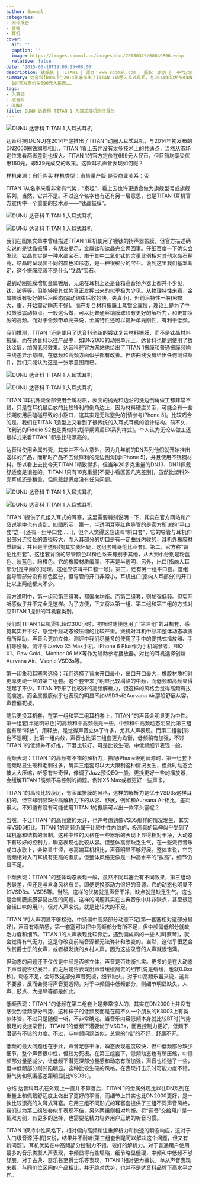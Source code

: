 ```yaml
---
author: Soomal
categories:
- 测评报告
- 音频
- 耳机
cover:
  alt: ''
  caption: ''
  image: https://images.soomal.cc/images/doc/20150319/00049896.webp
  relative: false
date: '2015-03-19T19:00:25+08:00'
description: 钛振膜 | TITAN1 | 源自：www.soomal.com | 版权：原创 |  平均/总评分：08.82/247
summary: 达音科[DUNU]在2014年底推出了TITAN 1动圈入耳式耳机，与2014年初发布的DN2000圈铁旗舰相比，TITAN 1看上去并没有太多技术上的共通点，当然从市场定位来看两者差别也很大。TITAN
  1的官方定价在699元人民币……
tags:
- 入耳式
- 达音科
- DUNU
title: DUNU 达音科 TITAN 1 入耳式耳机测评报告
---
```


![DUNU 达音科 TITAN 1 入耳式耳机](https://images.soomal.cc/images/doc/20150312/00049647.webp)



达音科技[DUNU]在2014年底推出了TITAN 1动圈入耳式耳机，与2014年初发布的DN2000圈铁旗舰相比，TITAN 1看上去并没有太多技术上的共通点，当然从市场定位来看两者差别也很大。TITAN 1的官方定价在699元人民币，但目前均享受优惠160元，即539元成交的政策。这款耳机声音表现如何呢？



样机来源：自行购买
样机类型：市售量产版
是否商业关系：否



TITAN 1从名字来看非常有气势，“泰坦”，看上去也许更适合做为旗舰型号或旗舰系列，当然，它并不是。不过这个名字也有还有另一层意思，也是TITAN 1耳机官方宣传中一个重要的技术点――“钛晶振膜”。



![DUNU 达音科 TITAN 1 入耳式耳机](https://images.soomal.cc/images/doc/20150312/00049645_01.webp)



![DUNU 达音科 TITAN 1 入耳式耳机](https://images.soomal.cc/images/doc/20150312/00049648_01.webp)



我们在图集文章中曾经描述TITAN 1耳机使用了镀钛的扬声器振膜，但官方描述确实说的是钛晶振膜，有朋友提示，金属钛和钛晶完全两回事。仔细百度一下确实会发现，钛晶其实是一种水晶宝石，由于其中二氧化钛的含量比例相对其他水晶石稍高，结晶时呈现出不同的颜色和形态，是一种很稀少的宝石。说到这里我们基本断定，这个振膜应该不是什么“钛晶”宝石。



说到动圈振膜增加金属镀层，无论在耳机上还是音箱高音扬声器上都并不少见，钛、铍等等，但能够把其优势真正发挥出来的似乎极为少见。从物理特性来看，金属振膜有极好的后沿瞬态[震动结束后收的快，失真小]，但前沿特性一般[密度大，重，开始震动瞬态不好]。而在复合材料振膜上蒸镀金属层，理论上是为了中和振膜震动特点。一般这么做，可以比普通丝绢膜球顶有更好的解析力，和更加凌厉的高频。而对于全频带单元来说，金属特性还可以提升单元刚性，有利于低频。



我们推测，TITAN 1还是使用了达音科全新的镀钛复合材料振膜，而不是钛晶材料振膜。而在达音科以往产品中，如DN2000的动圈单元上，达音科也提到使用了镀钛涂层，加强低频效果。达音科在官方网站也给出了TITAN 1振膜和普通振膜频响曲线差异示意图，在低频和高频方面似乎都有改善。但该曲线没有给出任何测试条件，我们只能认为这是一张示意图而已。



![DUNU 达音科 TITAN 1 入耳式耳机](https://images.soomal.cc/images/doc/20150312/00049649_01.webp)



![DUNU 达音科 TITAN 1 入耳式耳机](https://images.soomal.cc/images/doc/20150312/00049650_01.webp)



TITAN 1耳机外壳全部使用金属材质，表面的抛光和边沿的洗边倒角做工都非常不错，只是在耳机最后放的比较锋利的倒角边上，因为材料硬度关系，可能会有一些长期使用后磕碰导致的小豁口，这其实是无法避免的[请参考iPhone 5]。比较巧合的是，我们在TITAN 1造型上又看到了很传统的入耳式耳机的设计结构。前不久，飞利浦的Fidelio S2也是类似样式[早期索尼EX系列样式]。个人认为无论从做工还是样式来看TITAN 1都是比较漂亮的。



达音科使用金属外壳，其实并不令人意外，因为几年前的DN系列他们就开始推出这样的产品，而那时产品不去做锋利的亮边倒角[学iPhone 5]，并且使用不锈钢材料，所以看上去比今天TITAN 1精致得多。但当年20多克重量的DN13、DN11佩戴舒适度是很差的。TITAN 1只有18克重量[不要小看区区几克差别]，虽然比塑料外壳耳机还是稍重，但佩戴舒适度没有任何问题。



![DUNU 达音科 TITAN 1 入耳式耳机](https://images.soomal.cc/images/doc/20150312/00049654_01.webp)



![DUNU 达音科 TITAN 1 入耳式耳机](https://images.soomal.cc/images/doc/20150312/00049655_01.webp)



TITAN 1提供了几组入耳式的耳塞，这里需要特别说明一下，其实在官方网站和产品说明中也有谈到。如图所示，第一，半透明耳塞红色导管的是官方所说的“平口套”之一[还有一组平口套……]，但个人觉得这应该叫“斜口套”，它的导管与耳机伸出部分连接处的直径较大，而入耳部分的切口是有一定曲线内收的，耳机外橡胶材质较薄，并且是半透明的[其实我怀疑，这组套叫哥伦比亚套]。第二，官方称“哥伦比亚套”。这组套背面的导管颜色以粉色系来有别于其他，从大到小分别是粉蓝色、淡蓝色、粉橙色。它的橡胶材质偏厚，不再是半透明，另外，出口[指向人耳部分]是平面的[同理，这组应该叫平口套一号]。第三，还有另一组平口套。这组套导管部分没有颜色区分，但导管的开口非常小，耳机出口[指向人耳部分]的开口比以上两组都大不少。



官方说明中，第一组和第三组套，都偏向均衡。而第二组套，则加强低频。但实际听感似乎并不完全是这样。为了方便，下文将以第一组、第二组和第三组的方式对应TITAN 1提供的耳机套类别。



我们对TITAN 1耳机煲机超过300小时，初听时随便选用了“第三组”的耳机套，感觉其实并不好，感觉中频动态被压缩的比较严重。煲机对耳机中频和整体动态改善有所帮助，声音会更加立体。测评中我们尽量多的使用了手中的便携式播放器、手机等设备。测评中以vivo X5 Max手机、iPhone 6 Plus作为手机端参考，FIIO X1、Paw Gold、Monitor 06 MX等作为辅助参考播放器。对比的耳机选择创新Aurvana Air、Vsonic VSD3s等。



第一印象和耳塞套选择：我们选择了背向开口最小，出口开口最大，橡胶材质相对更厚更硬一些的第三组套。这个套带来了明显比较塌陷的中频，而低频和高频显得翘起了不少。TITAN 1带来了比较好的高频解析力，但这样的风格会觉得高频有拔高痕迹。而金属振膜似乎也表现的明显不如VSD3s和Aurvana Air那般舒展从容，声音偏死板。

随后更换耳机套，在第一组和第二组耳机套上，TITAN 1的声音会明显更为中性。第一组套[半透明彩色]的高频和中高频最亮一些，中频和中高频动态明显比第三组套有所“释放”，用释放，是觉得声音立体了许多，尤其人声表现。而第二组套[彩色不透明]，比第一组内敛，声音也比第三组套更为均衡，低频稍有加强，不过TITAN 1的低频并不好推，下潜比较好，可是比较生硬。中低频细节表现一般。

高频表现：TITAN 1的高频有不错的解析力，搭配iPhone级别音源时，第一组套下高频略显生硬和毛刺过多，确实三组套可以大大限制这种情况发生，但此时动态会被大大压缩，听感有些奇怪，像调了Jazz预设EQ一般。更换更好一些的播放器，会缓解TITAN 1高频不易控制的问题。例如X5 Max或者更好一些声卡。

TITAN 1的高频比较凌厉，有金属振膜的风格，这样的解析力是优于VSD3s这样耳机的，但它却明显缺少高解析力下的从容、舒展，例如和Aurvana Air相比，差距很大。不知道有没有可能使用TITAN 1的振膜可以出一款平头塞呢？

当然，不让TITAN 1的高频放的太开，也许考虑到像VSD5那样的情况发生，其实与VSD5相比，TITAN 1的高频仍属于比较中性内敛的，极高频的延伸似乎受到了耳机塞和结构的限制。这种中性的风格在一些器乐的表现上显得相对干净，大动态下有较好的控制力，瞬态表现也比较从容。但整体高频缺乏生气，在一些流行音乐或口水歌上，会略显生涩，与高端耳机相比，声音明显不够舒展。整体来说，它的高频相对入门耳机有更高的素质，但整体风格更像是一种高水平的“拔高”，细节仍显不足。

中频表现：TITAN 1的整体动态表现一般，虽然不同耳塞会有不同效果，第三组动态最差，但还是与自身风格有关。即便更换驱动力很好的音源，它的动态也明显不如VSD3s、VSD5等。当然，这样的优势就是声音干净，缺点就是缺乏生气。这也是金属膜振膜容易出现的问题。这样的问题其实在古典音乐中并非缺点，甚至很适合轻口味的用户。但对人声来说，就是比较大的不足。

TITAN 1的人声明显不够松弛，中频偏中高频部分动态不足[第一套塞相对这部分最好]，声音有塌陷感，第一套塞可以把中高频部分有所不足，但中频偏低部分就缺乏力度和细节。TITAN 1的人声表现比较靠后，遇到偏成熟的一些人声[蔡琴]，就会觉得有气无力。这是你改变前端音源都无法弥补和改变的。当然，这似乎很适合欣赏爵士乐的女声，或者极发烧的乡村人声。因为这些录音的人声就很饱满。

但动态的问题还不仅仅是中频是否够立体，声音是否均衡扎实。更多的是在大动态下声音能否舒展开，而之后能否表现出声音缓缓离去的细节[说是缓缓，也就0.0xx秒]。动态不足，会导致这部分声音死板，细节缺失。对于中高频乐器来说，这并不要紧，反而会觉得声音更透彻。对于中频偏中低频部分，则细节明显缺失，人声、鼓点、大提琴等都是如此。

低频表现：TITAN 1的低频在第二组套上是非常惊人的，其实在DN2000上并没有感受到低频部分气势，这种样子的低频反而是在前不久一个朋友的K3003上有类似体验，不过只是随便一听，不非常确定。当音乐内容低频本身就比较BT时[气势很足的发烧录音]，TITAN 1的低频下潜要优于VSD3s，而且控制力更好，低频下潜部有不错的力度。不过，与中频问题类似，总觉的“推”的不好，舒展不开。

低频的最大问题也在于此，声音足够干净，瞬态表现速度较快，但中低频部分缺少细节，整个声音很中性，但较为死板。在第三组套下，低频动态也有所压缩，中低频部分量感减少，让低频下潜更深部分量感和动态有所加强，声音也松弛了一些，但中低频部分则凹陷明显。这种比较生硬的风格，在表现打击乐时可能力度不错，但气势和氛围感差距明显[比VSD3s]。

总结
达音科耳机在外观上一直并不算落后，TITAN 1的金属外观比以往DN系列在重量上和佩戴舒适度上做出了更好的平衡，而细节上其实也比DN2000更好，是一款比较漂亮的入耳式耳塞。它用三组不同形式的耳塞套提供了三组不同声音风格，我们认为第三组胶套似乎表现不佳，另外两组则相对均衡。将“调音”交给用户是一把双刃剑，有更多的选择，也需要花精力培养用户正确的听音习惯。

TITAN 1保持中性风格下，相对偏向高频和注重解析力和快速的瞬态响应，这对于入门级音源[手机]来说，结果并不耐听[第三组套倒是可以解决这个问题，但又有新问题]。耳机优势在中高频部分控制力不错，较好的解析力。对于普通用户使用最多的音乐类型人声表现，中频显得有些塌陷，细节略显僵硬，中频和中低频不够舒展。对于古典、器乐甚至爵士乐等表现，TITAN 1相对更为擅长。单从声音表现来看，与同价位区间的产品相比，并无绝对优势，也并不是达音科品牌下高水平之作。